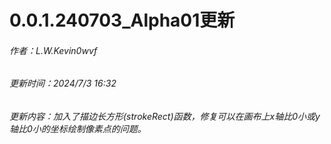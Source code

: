 # 0.0.1.240703_Alpha01更新
###### 作者：L.W.Kevin0wvf
###### 更新时间：2024/7/3 16:32
###### 更新内容：加入了描边长方形(strokeRect)函数，修复可以在画布上x轴比0小或y轴比0小的坐标绘制像素点的问题。
